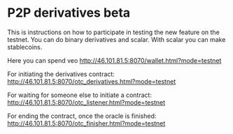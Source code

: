 P2P derivatives beta
==============

This is instructions on how to participate in testing the new feature on the testnet. You can do binary derivatives and scalar. With scalar you can make stablecoins.

Here you can spend veo
http://46.101.81.5:8070/wallet.html?mode=testnet

For initiating the derivatives contract:
http://46.101.81.5:8070/otc_derivatives.html?mode=testnet

For waiting for someone else to initiate a contract:
http://46.101.81.5:8070/otc_listener.html?mode=testnet

For ending the contract, once the oracle is finished:
http://46.101.81.5:8070/otc_finisher.html?mode=testnet
